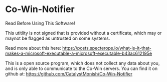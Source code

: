 # Co-Win-Notifier

Read Before Using This Software!

This utitlity is not signed that is provided without a certificate, 
which may or maynot be flagged as untrusted on some systems.

Read more about this here:
https://posts.specterops.io/what-is-it-that-makes-a-microsoft-executable-a-microsoft-executable-b43ac612195e

This is a open source program, which does not collect any data about you, 
and is only able to communicate to the Co-Win servers.
You can find it on github at:
https://github.com/CatalystMonish/Co-Win-Notifier


  
